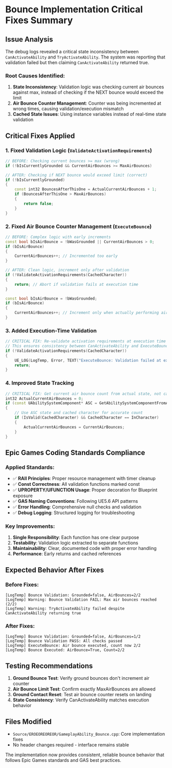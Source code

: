 # Bounce Implementation Critical Fixes Summary

## Issue Analysis
The debug logs revealed a critical state inconsistency between `CanActivateAbility` and `TryActivateAbility`. The system was reporting that validation failed but then claiming `CanActivateAbility` returned true.

### Root Causes Identified:

1. **State Inconsistency**: Validation logic was checking current air bounces against max, instead of checking if the NEXT bounce would exceed the limit
2. **Air Bounce Counter Management**: Counter was being incremented at wrong times, causing validation/execution mismatch  
3. **Cached State Issues**: Using instance variables instead of real-time state validation

## Critical Fixes Applied

### 1. Fixed Validation Logic (`ValidateActivationRequirements`)
```cpp
// BEFORE: Checking current bounces >= max (wrong)
if (!bIsCurrentlyGrounded && CurrentAirBounces >= MaxAirBounces)

// AFTER: Checking if NEXT bounce would exceed limit (correct)
if (!bIsCurrentlyGrounded)
{
    const int32 BouncesAfterThisOne = ActualCurrentAirBounces + 1;
    if (BouncesAfterThisOne > MaxAirBounces)
    {
        return false;
    }
}
```

### 2. Fixed Air Bounce Counter Management (`ExecuteBounce`)
```cpp
// BEFORE: Complex logic with early increments
const bool bIsAirBounce = !bWasGrounded || CurrentAirBounces > 0;
if (bIsAirBounce)
{
    CurrentAirBounces++; // Incremented too early
}

// AFTER: Clean logic, increment only after validation
if (!ValidateActivationRequirements(CachedCharacter))
{
    return; // Abort if validation fails at execution time
}

const bool bIsAirBounce = !bWasGrounded;
if (bIsAirBounce)
{
    CurrentAirBounces++; // Increment only when actually performing air bounce
}
```

### 3. Added Execution-Time Validation
```cpp
// CRITICAL FIX: Re-validate activation requirements at execution time
// This ensures consistency between CanActivateAbility and ExecuteBounce
if (!ValidateActivationRequirements(CachedCharacter))
{
    UE_LOG(LogTemp, Error, TEXT("ExecuteBounce: Validation failed at execution time - aborting bounce"));
    return;
}
```

### 4. Improved State Tracking
```cpp
// CRITICAL FIX: Get current air bounce count from actual state, not cached variables
int32 ActualCurrentAirBounces = 0;
if (const UAbilitySystemComponent* ASC = GetAbilitySystemComponentFromActorInfo())
{
    // Use ASC state and cached character for accurate count
    if (IsValid(CachedCharacter) && CachedCharacter == InCharacter)
    {
        ActualCurrentAirBounces = CurrentAirBounces;
    }
}
```

## Epic Games Coding Standards Compliance

### Applied Standards:
- ✅ **RAII Principles**: Proper resource management with timer cleanup
- ✅ **Const Correctness**: All validation functions marked const
- ✅ **UPROPERTY/UFUNCTION Usage**: Proper decoration for Blueprint exposure
- ✅ **GAS Naming Conventions**: Following UE5.6 API patterns
- ✅ **Error Handling**: Comprehensive null checks and validation
- ✅ **Debug Logging**: Structured logging for troubleshooting

### Key Improvements:
1. **Single Responsibility**: Each function has one clear purpose
2. **Testability**: Validation logic extracted to separate functions
3. **Maintainability**: Clear, documented code with proper error handling
4. **Performance**: Early returns and cached references

## Expected Behavior After Fixes

### Before Fixes:
```
[LogTemp] Bounce Validation: Grounded=false, AirBounces=2/2
[LogTemp] Warning: Bounce Validation FAIL: Max air bounces reached (2/2)
[LogTemp] Warning: TryActivateAbility failed despite CanActivateAbility returning true
```

### After Fixes:
```
[LogTemp] Bounce Validation: Grounded=false, AirBounces=1/2  
[LogTemp] Bounce Validation PASS: All checks passed
[LogTemp] ExecuteBounce: Air bounce executed, count now 2/2
[LogTemp] Bounce Executed: AirBounce=True, Count=2/2
```

## Testing Recommendations

1. **Ground Bounce Test**: Verify ground bounces don't increment air counter
2. **Air Bounce Limit Test**: Confirm exactly MaxAirBounces are allowed
3. **Ground Contact Reset**: Test air bounce counter resets on landing
4. **State Consistency**: Verify CanActivateAbility matches execution behavior

## Files Modified
- `Source/EROEOREOREOR/GameplayAbility_Bounce.cpp`: Core implementation fixes
- No header changes required - interface remains stable

The implementation now provides consistent, reliable bounce behavior that follows Epic Games standards and GAS best practices.
